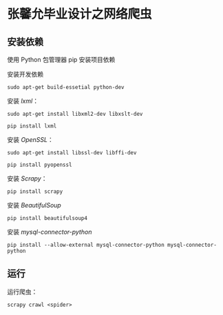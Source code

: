 # 张馨允毕业设计之网络爬虫

## 安装依赖

使用 Python 包管理器 pip 安装项目依赖

安装开发依赖

	sudo apt-get build-essetial python-dev

安装 *lxml*：

	sudo apt-get install libxml2-dev libxslt-dev

	pip install lxml

安装 *OpenSSL*：

	sudo apt-get install libssl-dev libffi-dev

	pip install pyopenssl

安装 *Scrapy*：

	pip install scrapy

安装 *BeautifulSoup*

	pip install beautifulsoup4

安装 *mysql-connector-python*

	pip install --allow-external mysql-connector-python mysql-connector-python

## 运行

运行爬虫：

	scrapy crawl <spider>
